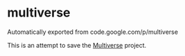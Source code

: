# multiverse
Automatically exported from code.google.com/p/multiverse

This is an attempt to save the [Multiverse](https://dzone.com/articles/multiverse-open-source) project.
